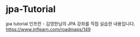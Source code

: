 # jpa-Tutorial
jpa tutorial
인프런 - 김영한님의 JPA 강좌를 직접 실습한 내용입니다.
https://www.inflearn.com/roadmaps/149
